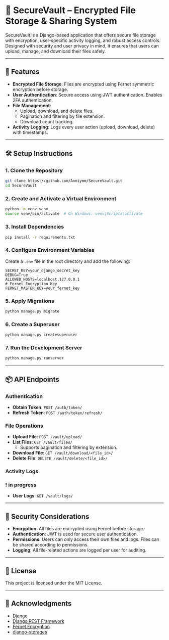 # 📁 SecureVault – Encrypted File Storage & Sharing System

SecureVault is a Django-based application that offers secure file storage with encryption, user-specific activity logging, and robust access controls. Designed with security and user privacy in mind, it ensures that users can upload, manage, and download their files safely.

---

## 🚀 Features

- **Encrypted File Storage**: Files are encrypted using Fernet symmetric encryption before storage.
- **User Authentication**: Secure access using JWT authentication. Enables 2FA authentication.
- **File Management**:
  - Upload, download, and delete files.
  - Pagination and filtering by file extension.
  - Download count tracking.
- **Activity Logging**: Logs every user action (upload, download, delete) with timestamps.

---

## 🛠️ Setup Instructions

### 1. Clone the Repository

```bash
git clone https://github.com/Anniymm/SecureVault.git
cd SecureVault
```

### 2. Create and Activate a Virtual Environment

```bash
python -m venv venv
source venv/bin/activate  # On Windows: venv\Scripts\activate
```

### 3. Install Dependencies

```bash
pip install -r requirements.txt
```

### 4. Configure Environment Variables

Create a `.env` file in the root directory and add the following:

```env
SECRET_KEY=your_django_secret_key
DEBUG=True
ALLOWED_HOSTS=localhost,127.0.0.1
# Fernet Encryption Key
FERNET_MASTER_KEY=your_fernet_key

```

### 5. Apply Migrations

```bash
python manage.py migrate
```

### 6. Create a Superuser

```bash
python manage.py createsuperuser
```

### 7. Run the Development Server

```bash
python manage.py runserver
```

---

## 📦 API Endpoints

### Authentication

- **Obtain Token**: `POST /auth/token/`
- **Refresh Token**: `POST /auth/token/refresh/`

### File Operations

- **Upload File**: `POST /vault/upload/`
- **List Files**: `GET /vault/files/`
  - Supports pagination and filtering by extension.
- **Download File**: `GET /vault/download/<file_id>/`
- **Delete File**: `DELETE /vault/delete/<file_id>/`

### Activity Logs
### ! in progress
- **User Logs**: `GET /vault/logs/`

---

## 🔐 Security Considerations

- **Encryption**: All files are encrypted using Fernet before storage.
- **Authentication**: JWT is used for secure user authentication.
- **Permissions**: Users can only access their own files and logs. Files can be shared according to permissions.
- **Logging**: All file-related actions are logged per user for auditing.

---

## 📄 License

This project is licensed under the MIT License.

---

## 🙌 Acknowledgments

- [Django](https://www.djangoproject.com/)
- [Django REST Framework](https://www.django-rest-framework.org/)
- [Fernet Encryption](https://cryptography.io/en/latest/fernet/)
- [django-storages](https://django-storages.readthedocs.io/en/latest/)
